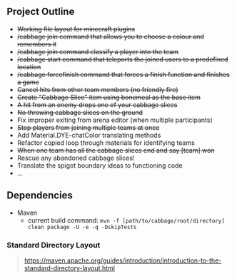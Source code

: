## Project Outline
- ~~Working file layout for minecraft plugins~~
- ~~/cabbage join command that allows you to choose a colour and remembers it~~
- ~~/cabbage join command classify a player into the team~~
- ~~/cabbage start command that teleports the joined users to a predefined location~~
- ~~/cabbage forcefinish command that forces a finish function and finishes a game~~
- ~~Cancel hits from other team members (no friendly fire)~~
- ~~Create "Cabbage Slice" item using bonemeal as the base item~~
- ~~A hit from an enemy drops one of your cabbage slices~~
- ~~No throwing cabbage slices on the ground~~
- Fix improper exiting from arena editor (when multiple participants) 
- ~~Stop players from joining multiple teams at once~~
- Add Material.DYE-chatColor translating methods
- Refactor copied loop through materials for identifying teams
- ~~When one team has all the cabbage slices end and say [team] won~~
- Rescue any abandoned cabbage slices!
- Translate the spigot boundary ideas to functioning code
- ...

<!-- OLD POINTS:
- Add a command /cabbage chest that spawns a chest somewhere like how chests would spawn at the start of a game
- Right clicking doesn't open the spawned chest and tells an expiry date (could use locked chest)
- Locked chest only opens when chest is expired
- [optional] Add effect for when chest is expired (open chest or similar)
- Add random number (under 30) of cabbage slices to expired chests
- Chest should disappear when cabbage taken
- Freeze all players who did not take that cabbage for 3 seconds
-->

## Dependencies
- Maven
  - current build command: ``mvn -f [path/to/cabbage/root/directory] clean package -U -e -q -DskipTests``

### Standard Directory Layout
> https://maven.apache.org/guides/introduction/introduction-to-the-standard-directory-layout.html
